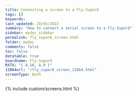 ```yaml
---
title: Connecting a screen to a Fly-Super8
tags: []
keywords: 
last_updated: 29/03/2022
summary: "How to connect a serial screen to a Fly-Super8"
sidebar: mydoc_sidebar
permalink: fly_super8_screen.html
folder: mydoc
comments: false
toc: false
datatable: true
boardname: Fly-Super8
RXTX: "{ A.10, A.9 }"
12864url: "/fly_super8_screen_12864.html"
screenType: both
---
```


{% include custom/screens.html %}